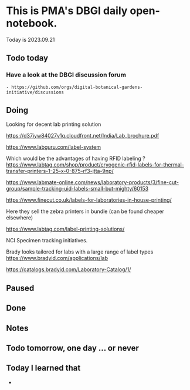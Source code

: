 

# This is PMA's DBGI daily open-notebook.

Today is 2023.09.21

## Todo today

### Have a look at the DBGI discussion forum
    - https://github.com/orgs/digital-botanical-gardens-initiative/discussions
###
###

## Doing

Looking for decent lab printing solution 


https://d37iyw84027v1q.cloudfront.net/India/Lab_brochure.pdf

https://www.labguru.com/label-system

Which would be the advantages of having RFID labeling ?
https://www.labtag.com/shop/product/cryogenic-rfid-labels-for-thermal-transfer-printers-1-25-x-0-875-rf3-jtta-9np/



https://www.labmate-online.com/news/laboratory-products/3/fine-cut-group/sample-tracking-uid-labels-small-but-mighty/60153


https://www.finecut.co.uk/labels-for-laboratories-in-house-printing/


Here they sell the zebra printers in bundle (can be found cheaper elsewhere)

https://www.labtag.com/label-printing-solutions/


 NCI Specimen tracking initiatives.

Brady looks tailored for labs with a large range of label types 
https://www.bradyid.com/applications/lab

https://catalogs.bradyid.com/Laboratory-Catalog/1/


## Paused

## Done

## Notes

## Todo tomorrow, one day ... or never

###
###
###


## Today I learned that

-